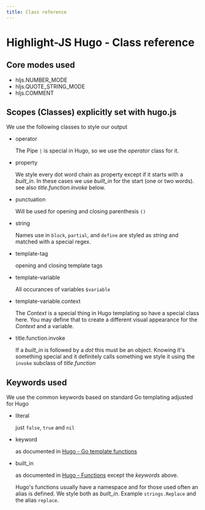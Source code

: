```yaml
---
title: Class reference
---
```


# Highlight-JS Hugo - Class reference

## Core modes used

- hljs.NUMBER_MODE
- hljs.QUOTE_STRING_MODE
- hljs.COMMENT

## Scopes (Classes) explicitly set with hugo.js

We use the following classes to style our output

- operator

   The Pipe `|` is special in Hugo, so we use the _operator_ class for it.

- property

   We style every dot word chain as property except if it starts with a _built_in_. In these cases we use _built_in_ for
   the start (one or two words). see also _title.function.invoke_ below.

- punctuation

   Will be used for opening and closing parenthesis `()`

- string

   Names use in `block`, `partial`, and `define` are styled as _string_ and matched with a special regex.

- template-tag

   opening and closing template tags

- template-variable

   All occurances of variables `$variable`

- template-variable.context

   The _Context_ is a special thing in Hugo templating so have a special class here. You may define that to create a
   different visual appearance for the _Context_ and a variable.

- title.function.invoke

   If a _built_in_ is followed by a _dot_ this must be an object. Knowing it's something special and it definitely calls
   something we style it using the `invoke` subclass of _title.function_

## Keywords used

We use the common keywords based on standard Go templating adjusted for Hugo

- literal

   just `false`, `true` and `nil`

- keyword

   as documented in [Hugo - Go template functions](https://gohugo.io/functions/go-template/)

- built_in

   as documented in [Hugo - Functions](https://gohugo.io/functions/) except the _keywords_ above.

   Hugo's functions usually have a namespace and for those used often an alias is defined. We style both as _built_in_.
   Example `strings.Replace` and the alias `replace`.
